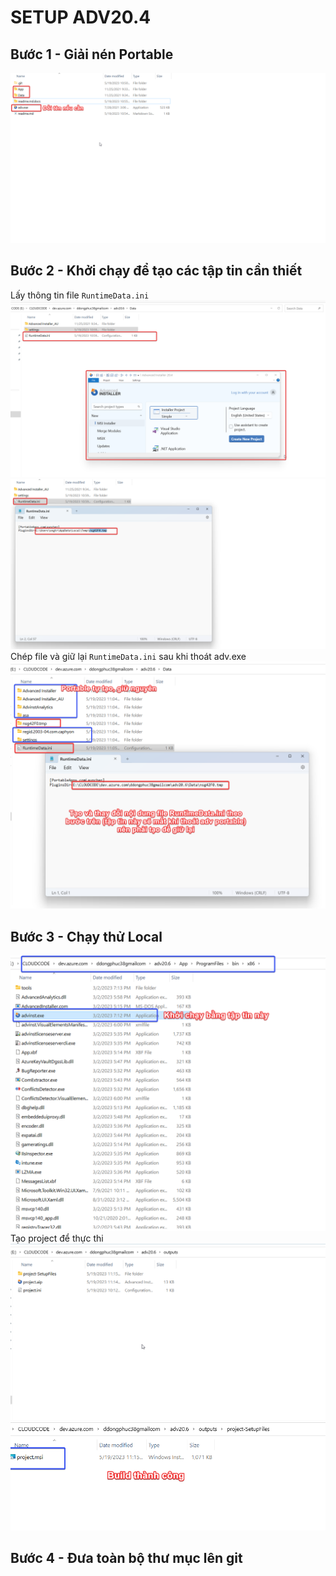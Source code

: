 # SETUP ADV20.4

## Bước 1 - Giải nén Portable

![Alt text](readme.md.docs/B1.0.png)

## Bước 2 - Khởi chạy để tạo các tập tin cần thiết

Lấy thông tin file `RuntimeData.ini`
![Alt text](readme.md.docs/B2.0.png)
![Alt text](readme.md.docs/B2.1.png)
Chép file và giữ lại `RuntimeData.ini` sau khi thoát adv.exe
![Alt text](readme.md.docs/B2.2.png)

## Bước 3 - Chạy thử Local

![Alt text](readme.md.docs/B3.0.png)
Tạo project để thực thi
![Alt text](readme.md.docs/B3.1.png)
![Alt text](readme.md.docs/B3.2.png)

## Bước 4 - Đưa toàn bộ thư mục lên git

